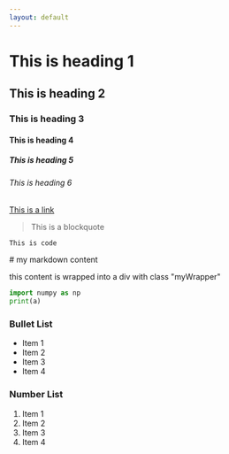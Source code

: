 ```yaml
---
layout: default
---
```


# This is heading 1
## This is heading 2
### This is heading 3
#### This is heading 4
##### This is heading 5
###### This is heading 6

[This is a link](#)

> This is a blockquote

`This is code`

<div class="myWrapper" markdown="1" align="left">
# my markdown content

this content is wrapped into a div with class "myWrapper"
```python
import numpy as np
print(a)
```
</div>


### Bullet List
* Item 1
* Item 2
* Item 3
* Item 4

### Number List
1. Item 1
2. Item 2
3. Item 3
4. Item 4